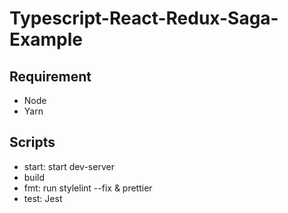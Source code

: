 # Typescript-React-Redux-Saga-Example

## Requirement
- Node
- Yarn

## Scripts
- start: start dev-server
- build
- fmt: run stylelint --fix & prettier
- test: Jest
